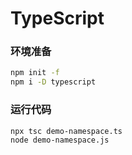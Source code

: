 # TypeScript

### 环境准备

```bash
npm init -f
npm i -D typescript
```

### 运行代码

```bash
npx tsc demo-namespace.ts
node demo-namespace.js
```